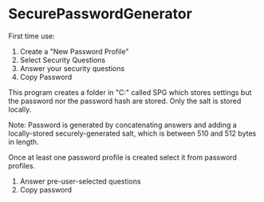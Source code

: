 SecurePasswordGenerator
=======================

First time use:

1. Create a "New Password Profile" 
2. Select Security Questions 
3. Answer your security questions
4. Copy Password

This program creates a folder in "C:\" called SPG which stores settings but the
password nor the password hash are stored. Only the salt is stored locally.

Note: Password is generated by concatenating answers and adding a locally-stored 
securely-generated salt, which is between 510 and 512 bytes in length.


Once at least one password profile is created select it from password profiles.

1. Answer pre-user-selected questions
2. Copy password